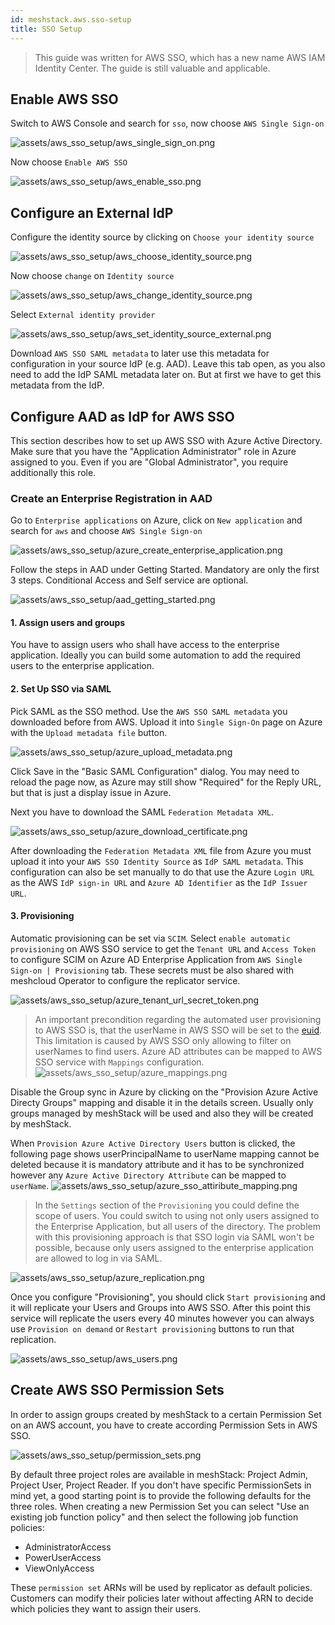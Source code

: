```yaml
---
id: meshstack.aws.sso-setup
title: SSO Setup
---
```


> This guide was written for AWS SSO, which has a new name AWS IAM Identity Center. The guide is still valuable and applicable.

## Enable AWS SSO

Switch to AWS Console and search for `sso`, now choose `AWS Single Sign-on`

![assets/aws_sso_setup/aws_single_sign_on.png](assets/aws_sso_setup/aws_single_sign_on.png)

Now choose `Enable AWS SSO`

![assets/aws_sso_setup/aws_enable_sso.png](assets/aws_sso_setup/aws_enable_sso.png)

## Configure an External IdP

Configure the identity source by clicking on `Choose your identity source`

![assets/aws_sso_setup/aws_choose_identity_source.png](assets/aws_sso_setup/aws_choose_identity_source.png)

Now choose `change` on `Identity source`

![assets/aws_sso_setup/aws_change_identity_source.png](assets/aws_sso_setup/aws_change_identity_source.png)

Select `External identity provider`

![assets/aws_sso_setup/aws_set_identity_source_external.png](assets/aws_sso_setup/aws_set_identity_source_external.png)

Download `AWS SSO SAML metadata` to later use this metadata for configuration in your source IdP (e.g. AAD). Leave this tab open, as you also need to add the IdP SAML metadata later on. But at first we have to get this metadata from the IdP.

## Configure AAD as IdP for AWS SSO

This section describes how to set up AWS SSO with Azure Active Directory. Make sure that you have the "Application Administrator" role in Azure assigned to you. Even if you are "Global Administrator", you require additionally this role.

### Create an Enterprise Registration in AAD

Go to `Enterprise applications` on Azure, click on `New application` and search for `aws` and choose `AWS Single Sign-on`

![assets/aws_sso_setup/azure_create_enterprise_application.png](assets/aws_sso_setup/azure_create_enterprise_application.png)

Follow the steps in AAD under Getting Started. Mandatory are only the first 3 steps. Conditional Access and Self service are optional.

![assets/aws_sso_setup/aad_getting_started.png](assets/aws_sso_setup/aad_getting_started.png)

#### 1. Assign users and groups

You have to assign users who shall have access to the enterprise application. Ideally you can build some automation to add the required users to the enterprise application.

#### 2. Set Up SSO via SAML

Pick SAML as the SSO method. Use the `AWS SSO SAML metadata` you downloaded before from AWS. Upload it into `Single Sign-On` page on Azure with the `Upload metadata file` button.

![assets/aws_sso_setup/azure_upload_metadata.png](assets/aws_sso_setup/azure_upload_metadata.png)

Click Save in the "Basic SAML Configuration" dialog. You may need to reload the page now, as Azure may still show "Required" for the Reply URL, but that is just a display issue in Azure.

Next you have to download the SAML `Federation Metadata XML`.

![assets/aws_sso_setup/azure_download_certificate.png](assets/aws_sso_setup/azure_download_certificate.png)

After downloading the `Federation Metadata XML` file from Azure you must upload it into your `AWS SSO Identity Source` as `IdP SAML metadata`. This configuration can also be set manually to do that use the Azure `Login URL` as the AWS `IdP sign-in URL` and `Azure AD Identifier` as the `IdP Issuer URL`.

#### 3. Provisioning

Automatic provisioning can be set via `SCIM`. Select `enable automatic provisioning` on AWS SSO service to get the `Tenant URL` and `Access Token` to configure SCIM on Azure AD Enterprise Application from `AWS Single Sign-on | Provisioning` tab. These secrets must be also shared with meshcloud Operator to configure the replicator service.

![assets/aws_sso_setup/azure_tenant_url_secret_token.png](assets/aws_sso_setup/azure_tenant_url_secret_token.png)

> An important precondition regarding the automated user provisioning to AWS SSO is, that the userName in AWS SSO will be set to the [euid](meshstack.identity-federation#externally-provisioned-identities). This limitation is caused by AWS SSO only allowing to filter on userNames to find users. Azure AD attributes can be mapped to AWS SSO service with `Mappings` configuration.
![assets/aws_sso_setup/azure_mappings.png](assets/aws_sso_setup/azure_mappings.png)

Disable the Group sync in Azure by clicking on the "Provision Azure Active Directy Groups" mapping and disable it in the details screen. Usually only groups managed by meshStack will be used and also they will be created by meshStack.

When `Provision Azure Active Directory Users` button is clicked, the following page shows userPrincipalName to userName mapping cannot be deleted because it is mandatory attribute and it has to be synchronized however any `Azure Active Directory Attribute` can be mapped to `userName`.
![assets/aws_sso_setup/azure_sso_attiribute_mapping.png](assets/aws_sso_setup/azure_sso_attiribute_mapping.png)

> In the `Settings` section of the `Provisioning` you could define the scope of users. You could switch to using not only users assigned to the Enterprise Application, but all users of the directory. The problem with this provisioning approach is that SSO login via SAML won't be possible, because only users assigned to the enterprise application are allowed to log in via SAML.

![assets/aws_sso_setup/azure_replication.png](assets/aws_sso_setup/azure_replication.png)

Once you configure "Provisioning", you should click `Start provisioning` and it will replicate your Users and Groups into AWS SSO. After this point this service will replicate the users every 40 minutes however you can always use `Provision on demand` or `Restart provisioning` buttons to run that replication.

![assets/aws_sso_setup/aws_users.png](assets/aws_sso_setup/aws_users.png)

## Create AWS SSO Permission Sets

In order to assign groups created by meshStack to a certain Permission Set on an AWS account, you have to create according Permission Sets in AWS SSO.

![assets/aws_sso_setup/permission_sets.png](assets/aws_sso_setup/permission_sets.png)

By default three project roles are available in meshStack: Project Admin, Project User, Project Reader. If you don't have
specific PermissionSets in mind yet, a good starting point is to provide the following defaults for the three roles. When creating
a new Permission Set you can select "Use an existing job function policy" and then select the following job function policies:

- AdministratorAccess
- PowerUserAccess
- ViewOnlyAccess

These `permission set` ARNs will be used by replicator as default policies. Customers can modify their policies later without affecting ARN to decide which policies they want to assign their users.
